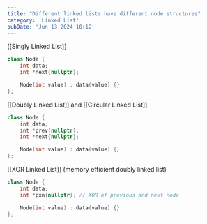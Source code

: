 ```yaml
---
title: "Different linked lists have different node structures"
category: 'Linked List'
pubDate: 'Jun 13 2024 10:12'
---
```


[[Singly Linked List]]

```cpp
class Node {
	int data;
	int *next{nullptr};

	Node(int value) : data(value) {}
};
```

[[Doubly Linked List]] and [[Circular Linked List]]

```cpp
class Node {
	int data;
	int *prev{nullptr};
	int *next{nullptr};

	Node(int value) : data(value) {}
};
```

[[XOR Linked List]] (memory efficient doubly linked list)
```cpp
class Node {
	int data;
	int *pxn{nullptr}; // XOR of previous and next node

	Node(int value) : data(value) {}
};
```